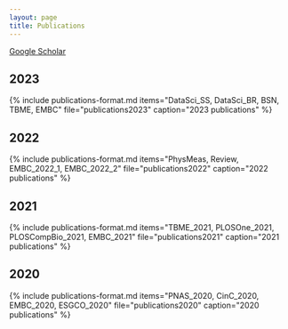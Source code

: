 ```yaml
---
layout: page
title: Publications
---
```


[Google Scholar](https://scholar.google.com/citations?user=ihRIXQUAAAAJ&hl=en&oi=ao)

## 2023  
{% include publications-format.md items="DataSci_SS, DataSci_BR, BSN, TBME, EMBC" file="publications2023" caption="2023 publications" %}

## 2022
{% include publications-format.md items="PhysMeas, Review, EMBC_2022_1, EMBC_2022_2" file="publications2022" caption="2022 publications" %}

## 2021
{% include publications-format.md items="TBME_2021, PLOSOne_2021, PLOSCompBio_2021, EMBC_2021" file="publications2021" caption="2021 publications" %}

## 2020
{% include publications-format.md items="PNAS_2020, CinC_2020, EMBC_2020, ESGCO_2020" file="publications2020" caption="2020 publications" %}
